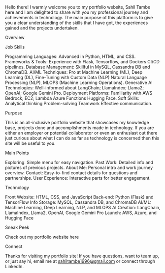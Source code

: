 Hello there! I warmly welcome you to my portfolio website, Sahil Tambe here and I am delighted to share with you my professional journey and achievements in technology. The main purpose of this platform is to give you a clear understanding of the skills that I have got, the experiences gained and the projects undertaken.

Overview

Job Skills

Programming Languages: Advanced in Python, HTML, and CSS.
Frameworks & Tools: Experience with Flask, Tensorflow, and Dockers CI/CD pipelines.
Database Management: Skillful in MySQL, Cassandra DB and ChromaDB.
AI/ML Techniques: Pro at Machine Learning (ML), Deep Learning (DL), Fine-Tuning with Custom Data (NLP) Natural Language Processing (NLP), MLOPS (Machine Learning Operations).
Generative AI Technologies: Well-informed about LangChain; LlamaIndex; Llama2; OpenAI; Google Gemini Pro.
Deployment Platforms: Familiarity with AWS Bedrock; EC2; Lambda Azure Functions Hugging Face.
Soft Skills: Analytical thinking Problem-solving Teamwork Effective communication.

Purpose

This is an all-inclusive portfolio website that showcases my knowledge base, projects done and accomplishments made in technology. If you are either an employer or potential collaborator or even an enthusiast out there just curious about what I can do as far as technology is concerned then this site will be useful to you.

Main Points

Exploring: Simple menu for easy navigation.
Past Work: Detailed info and pictures of previous projects.
About Me: Personal intro and work journey overview.
Contact: Easy-to-find contact details for questions and partnerships.
User Experience: Interactive parts for better engagement.

Technology

Front Website: HTML, CSS, and JavaScript
Back-end: Python (Flask) and TensorFlow
Info Storage: MySQL, Cassandra DB, and ChromaDB
AI/ML: Machine Learning, Deep Learning, NLP, and MLOPS
AI Creation: LangChain, LlamaIndex, Llama2, OpenAI, Google Gemini Pro
Launch: AWS, Azure, and Hugging Face

Sneak Peek

Check out my portfolio website here

Connect

Thanks for visiting my portfolio site! If you have questions, want to team up, or just say hi, email me at sahiltambe1996@gmail.com or connect through LinkedIn.
